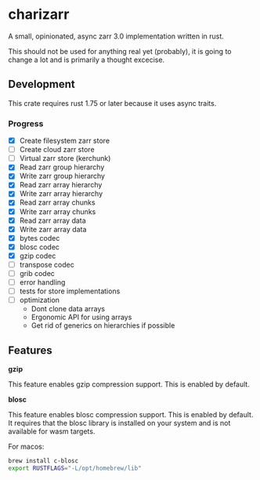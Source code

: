 # charizarr

A small, opinionated, async zarr 3.0 implementation written in rust.

This should not be used for anything real yet (probably), it is going to change a lot and is primarily a thought excecise.

## Development

This crate requires rust 1.75 or later because it uses async traits.

### Progress

- [x] Create filesystem zarr store
- [ ] Create cloud zarr store
- [ ] Virtual zarr store (kerchunk)
- [x] Read zarr group hierarchy
- [x] Write zarr group hierarchy
- [x] Read zarr array hierarchy
- [x] Write zarr array hierarchy
- [x] Read zarr array chunks
- [x] Write zarr array chunks
- [x] Read zarr array data
- [x] Write zarr array data
- [x] bytes codec
- [x] blosc codec
- [x] gzip codec
- [ ] transpose codec
- [ ] grib codec
- [ ] error handling
- [ ] tests for store implementations
- [ ] optimization
    - Dont clone data arrays
    - Ergonomic API for using arrays
    - Get rid of generics on hierarchies if possible

## Features

**gzip**

This feature enables gzip compression support. This is enabled by default.

**blosc**

This feature enables blosc compression support. This is enabled by default. It requires that the blosc library is installed on your system and is not available for wasm targets.

For macos:
```bash
brew install c-blosc
export RUSTFLAGS="-L/opt/homebrew/lib"
```
